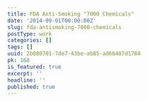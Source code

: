 ```yaml
---
title: FDA Anti-Smoking "7000 Chemicals"
date: '2014-09-01T00:00:00Z'
slug: fda-antismoking-7000-chemicals
postType: work
categories: []
tags: []
uuid: 2b080701-7de7-43be-ab85-ad66407d1784
pk: 168
is_featured: true
excerpt: ''
headline: ''
published: true
---
```



